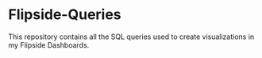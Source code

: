 # Flipside-Queries
This repository contains all the SQL queries used to create visualizations in my Flipside Dashboards.

